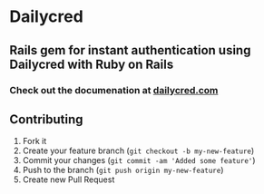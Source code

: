 # Dailycred

## Rails gem for instant authentication using Dailycred with Ruby on Rails

### Check out the documenation at [dailycred.com]("https://www.dailycred.com/docs/ruby")

## Contributing

1. Fork it
2. Create your feature branch (`git checkout -b my-new-feature`)
3. Commit your changes (`git commit -am 'Added some feature'`)
4. Push to the branch (`git push origin my-new-feature`)
5. Create new Pull Request
